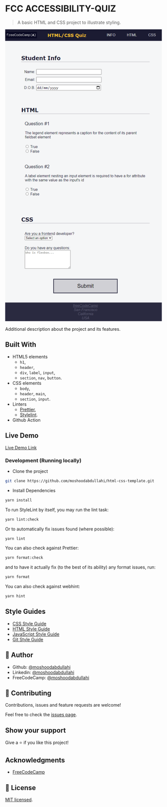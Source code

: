 # FCC ACCESSIBILITY-QUIZ

> A basic HTML and CSS project to illustrate styling.

![screenshot](fcc-accessibility-quiz.netlify.app_.png)

Additional description about the project and its features.

## Built With

- HTML5 elements
  - `h1`,
  - `header`,
  - `div`, `label`, `input`,
  - `section`, `nav`, `button`.
- CSS elements
  - `body`,
  - `header`, `main`,
  - `section`, `input`.
- Linters
  - [Prettier](https://prettier.io/),
  - [Stylelint](https://stylelint.io/).
- Github Action

## Live Demo

[Live Demo Link](https://fcc-accessibility-quiz.netlify.app/)

### Development (Running locally)

- Clone the project

```bash
git clone https://github.com/moshoodabdullahi/html-css-template.git
```

- Install Dependencies

```bash
yarn install
```

To run StyleLint by itself, you may run the lint task:

```bash
yarn lint:check
```

Or to automatically fix issues found (where possible):

```bash
yarn lint
```

You can also check against Prettier:

```bash
yarn format:check
```

and to have it actually fix (to the best of its ability) any format issues, run:

```bash
yarn format
```

You can also check against webhint:

```bash
yarn hint
```

## Style Guides

- [CSS Style Guide](http://udacity.github.io/frontend-nanodegree-styleguide/css.html)
- [HTML Style Guide](http://udacity.github.io/frontend-nanodegree-styleguide/index.html)
- [JavaScript Style Guide](http://udacity.github.io/frontend-nanodegree-styleguide/javascript.html)
- [Git Style Guide](https://udacity.github.io/git-styleguide/)

## 👤 Author

- Github: [@moshoodabdullahi](https://github.com/moshoodabdullahi)
- Linkedin: [@moshoodabdullahi](https://www.linkedin.com/in/moshoodabdullahi/)
- FreeCodeCamp: [@moshoodabdullahi](https://www.freecodecamp.org/moshoodabdullahi)

## 🤝 Contributing

Contributions, issues and feature requests are welcome!

Feel free to check the [issues page](../../issues).

## Show your support

Give a ⭐️ if you like this project!

## Acknowledgments

- [FreeCodeCamp](https://www.freecodecamp.org/)

## 📝 License

[MIT licensed](./LICENSE).
